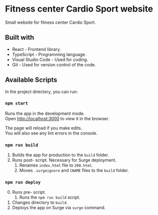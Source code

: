 # Fitness center Cardio Sport website
Small website for fitness center Cardio Sport.

## Built with
 - React - Frontend library.
 - TypeScript - Programming language.
 - Visual Studio Code - Used for coding.
 - Git - Used for version control of the code.

## Available Scripts

In the project directory, you can run:

### `npm start`

Runs the app in the development mode.\
Open [http://localhost:3000](http://localhost:3000) to view it in the browser.

The page will reload if you make edits.\
You will also see any lint errors in the console.

### `npm run build`

1. Builds the app for production to the `build` folder.
2. Runs post- script. Necessary for Surge deployment.
    1. Renames `index.html` file to `200.html`.
    2. Moves `.surgeignore` and `CNAME` files to the `build` folder.

### `npm run deploy`

0. Runs pre- script.
    1. Runs the `npm run build` script.
1. Changes directory to `build`.
2. Deploys the app on Surge via `surge` command.